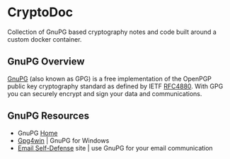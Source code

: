 # CryptoDoc

Collection of GnuPG based cryptography notes and code built around a custom docker container.

## GnuPG Overview

[GnuPG](https://gnupg.org/) (also known as GPG) is a free implementation of the OpenPGP public key cryptography standard as defined by IETF [RFC4880](https://www.ietf.org/rfc/rfc4880.txt). With GPG you can securely encrypt and sign your data and communications.

## GnuPG Resources

- GnuPG [Home](https://gnupg.org/)
- [Gpg4win](https://www.gpg4win.org/) | GnuPG for Windows
- [Email Self-Defense](https://emailselfdefense.fsf.org/) site | use GnuPG for your email communication

